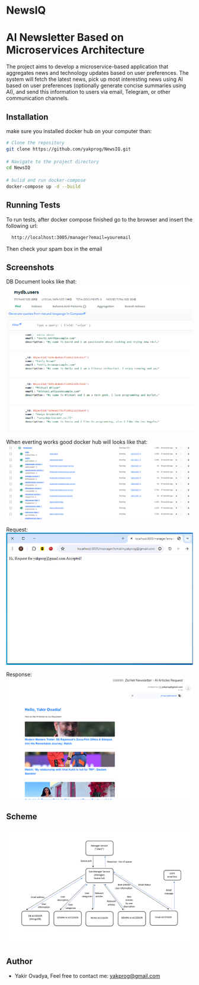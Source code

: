 # NewsIQ
# AI Newsletter Based on Microservices Architecture

The project aims to develop a microservice-based application that aggregates news and technology updates based on user preferences. The system will fetch the latest news, pick up most interesting news using AI based on user preferences (optionally generate concise summaries using AI), and send this information to users via email, Telegram, or other communication channels.

## Installation

make sure you installed docker hub on your computer than:

```bash
# Clone the repository
git clone https://github.com/yakprog/NewsIQ.git

# Navigate to the project directory
cd NewsIQ

# bulid and run docker-compose
docker-compose up -d --build
```

## Running Tests

To run tests, after docker compose finished go to the browser and insert the following url:

```bash
  http://localhost:3005/manager?email=youremail
```

Then check your spam box in the email

## Screenshots

DB Document looks like that:
![DB Screenshot](./images/db.PNG)

When everting works good docker hub will looks like that:
![Docker Screenshot](./images/docker.PNG)

Request:
![Request Screenshot](./images/request.PNG)

Response:
![Response Screenshot](./images/response.PNG)

## Scheme

![Scheme Screenshot](./images/scheme.PNG)

## Author

- Yakir Ovadya, Feel free to contact me: yakprog@gmail.com

